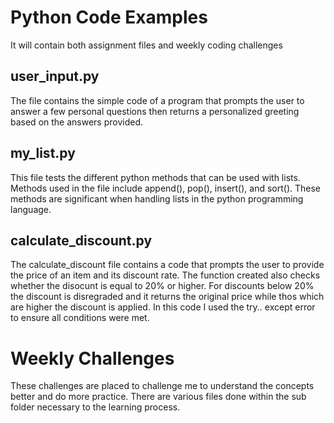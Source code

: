 # Python Code Examples
It will contain both assignment files and weekly coding challenges

## user_input.py
The file contains the simple code of a program that prompts the user to answer a few personal questions then returns a personalized greeting based on the answers provided.

## my_list.py
This file tests the different python methods that can be used with lists. Methods used in the file include append(), pop(), insert(), and sort(). These methods are significant when handling lists in the python programming language.

## calculate_discount.py
The calculate_discount file contains a code that prompts the user to provide the price of an item and its discount rate. The function created also checks whether the disocunt is equal to 20% or higher. For discounts below 20% the discount is disregraded and it returns the original price while thos which are higher the discount is applied. In this code I used the try.. except error to ensure all conditions were met. 

# Weekly Challenges
These challenges are placed to challenge me to understand the concepts better and do more practice. There are various files done within the sub folder necessary to the learning process.
